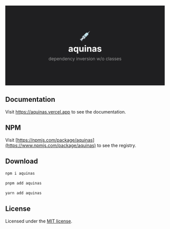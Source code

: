 [![aquinas](./assets/banner.png "aquinas")](https://aquinas.vercel.app)

## Documentation

Visit https://aquinas.vercel.app to see the documentation.

## NPM

Visit [https://npmjs.com/package/aquinas](https://www.npmjs.com/package/aquinas) to see the registry.

## Download

```bash
npm i aquinas
```

```bash
pnpm add aquinas
```

```bash
yarn add aquinas
```

## License

Licensed under the [MIT license](https://github.com/fgcoelho/aquinas/blob/aquinas/LICENSE).
